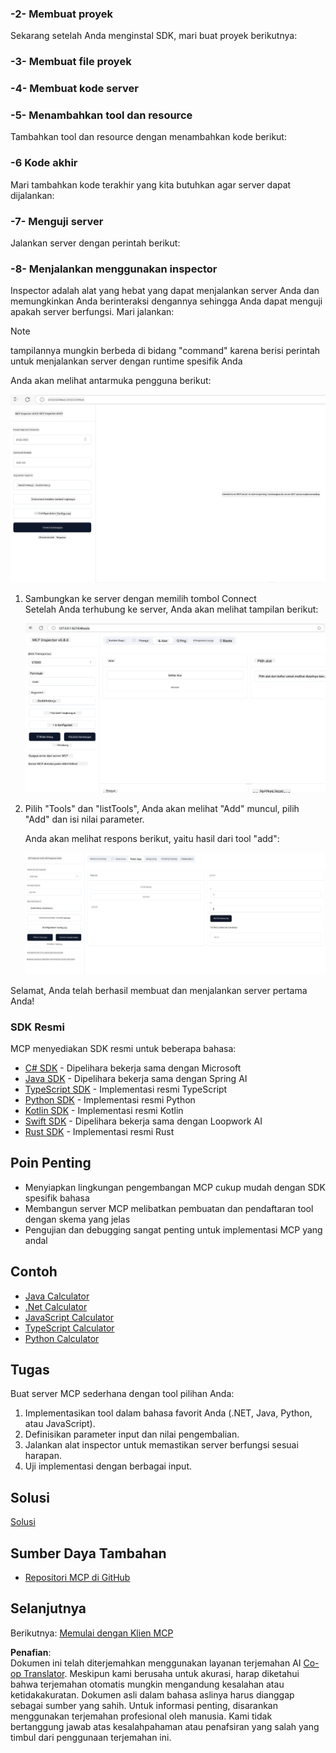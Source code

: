 <!--
CO_OP_TRANSLATOR_METADATA:
{
  "original_hash": "d730cbe43a8efc148677fdbc849a7d5e",
  "translation_date": "2025-06-02T17:05:23+00:00",
  "source_file": "03-GettingStarted/01-first-server/README.md",
  "language_code": "id"
}
-->
### -2- Membuat proyek

Sekarang setelah Anda menginstal SDK, mari buat proyek berikutnya:

### -3- Membuat file proyek

### -4- Membuat kode server

### -5- Menambahkan tool dan resource

Tambahkan tool dan resource dengan menambahkan kode berikut:

### -6 Kode akhir

Mari tambahkan kode terakhir yang kita butuhkan agar server dapat dijalankan:

### -7- Menguji server

Jalankan server dengan perintah berikut:

### -8- Menjalankan menggunakan inspector

Inspector adalah alat yang hebat yang dapat menjalankan server Anda dan memungkinkan Anda berinteraksi dengannya sehingga Anda dapat menguji apakah server berfungsi. Mari jalankan:

> [!NOTE]
> tampilannya mungkin berbeda di bidang "command" karena berisi perintah untuk menjalankan server dengan runtime spesifik Anda

Anda akan melihat antarmuka pengguna berikut:

![Connect](../../../../translated_images/connect.141db0b2bd05f096fb1dd91273771fd8b2469d6507656c3b0c9df4b3c5473929.id.png)

1. Sambungkan ke server dengan memilih tombol Connect  
   Setelah Anda terhubung ke server, Anda akan melihat tampilan berikut:

   ![Connected](../../../../translated_images/connected.73d1e042c24075d386cacdd4ee7cd748c16364c277d814e646ff2f7b5eefde85.id.png)

2. Pilih "Tools" dan "listTools", Anda akan melihat "Add" muncul, pilih "Add" dan isi nilai parameter.

   Anda akan melihat respons berikut, yaitu hasil dari tool "add":

   ![Result of running add](../../../../translated_images/ran-tool.a5a6ee878c1369ec1e379b81053395252a441799dbf23416c36ddf288faf8249.id.png)

Selamat, Anda telah berhasil membuat dan menjalankan server pertama Anda!

### SDK Resmi

MCP menyediakan SDK resmi untuk beberapa bahasa:
- [C# SDK](https://github.com/modelcontextprotocol/csharp-sdk) - Dipelihara bekerja sama dengan Microsoft
- [Java SDK](https://github.com/modelcontextprotocol/java-sdk) - Dipelihara bekerja sama dengan Spring AI
- [TypeScript SDK](https://github.com/modelcontextprotocol/typescript-sdk) - Implementasi resmi TypeScript
- [Python SDK](https://github.com/modelcontextprotocol/python-sdk) - Implementasi resmi Python
- [Kotlin SDK](https://github.com/modelcontextprotocol/kotlin-sdk) - Implementasi resmi Kotlin
- [Swift SDK](https://github.com/modelcontextprotocol/swift-sdk) - Dipelihara bekerja sama dengan Loopwork AI
- [Rust SDK](https://github.com/modelcontextprotocol/rust-sdk) - Implementasi resmi Rust

## Poin Penting

- Menyiapkan lingkungan pengembangan MCP cukup mudah dengan SDK spesifik bahasa
- Membangun server MCP melibatkan pembuatan dan pendaftaran tool dengan skema yang jelas
- Pengujian dan debugging sangat penting untuk implementasi MCP yang andal

## Contoh

- [Java Calculator](../samples/java/calculator/README.md)
- [.Net Calculator](../../../../03-GettingStarted/samples/csharp)
- [JavaScript Calculator](../samples/javascript/README.md)
- [TypeScript Calculator](../samples/typescript/README.md)
- [Python Calculator](../../../../03-GettingStarted/samples/python)

## Tugas

Buat server MCP sederhana dengan tool pilihan Anda:
1. Implementasikan tool dalam bahasa favorit Anda (.NET, Java, Python, atau JavaScript).
2. Definisikan parameter input dan nilai pengembalian.
3. Jalankan alat inspector untuk memastikan server berfungsi sesuai harapan.
4. Uji implementasi dengan berbagai input.

## Solusi

[Solusi](./solution/README.md)

## Sumber Daya Tambahan

- [Repositori MCP di GitHub](https://github.com/microsoft/mcp-for-beginners)

## Selanjutnya

Berikutnya: [Memulai dengan Klien MCP](/03-GettingStarted/02-client/README.md)

**Penafian**:  
Dokumen ini telah diterjemahkan menggunakan layanan terjemahan AI [Co-op Translator](https://github.com/Azure/co-op-translator). Meskipun kami berusaha untuk akurasi, harap diketahui bahwa terjemahan otomatis mungkin mengandung kesalahan atau ketidakakuratan. Dokumen asli dalam bahasa aslinya harus dianggap sebagai sumber yang sahih. Untuk informasi penting, disarankan menggunakan terjemahan profesional oleh manusia. Kami tidak bertanggung jawab atas kesalahpahaman atau penafsiran yang salah yang timbul dari penggunaan terjemahan ini.